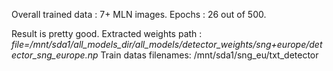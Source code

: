 
Overall trained data : 7+ MLN images. 
Epochs : 26 out of 500.

Result is pretty good.
Extracted weights path : _file=/mnt/sda1/all_models_dir/all_models/detector_weights/sng+europe/detector_sng_europe.np_
Train datas filenames: /mnt/sda1/sng_eu/txt_detector